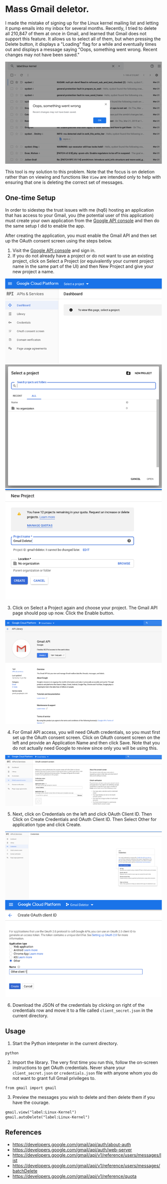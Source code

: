 # Mass Gmail deletor.

I made the mistake of signing up for the Linux kernel mailing list and letting
it pump emails into my inbox for several months. Recently, I tried to delete
all 210,847 of them at once in Gmail, and learned that Gmail does not support
this feature. It allows us to select all of them, but when pressing the Delete
button, it displays a "Loading" flag for a while and eventually times out and
displays a message saying "Oops, something went wrong. Recent changes may not
have been saved."

![Something went wrong](resources/SomethingWentWrong.png)

This tool is my solution to this problem. Note that the focus is on deletion
rather than on viewing and functions like `View` are intended only to help with
ensuring that one is deleting the correct set of messages.

## One-time Setup

In order to sidestep the trust issues with me (hq6) hosting an application that has
access to your Gmail, you (the potential user of this application) must
create your own application from the [Google API
console](https://console.cloud.google.com/apis/api/gmail.googleapis.com/)
and then do the same setup I did to enable the app.

After creating the application, you must enable the Gmail API and then set up
the OAuth consent screen using the steps below.

1. Visit the [Google API
   console](https://console.cloud.google.com/apis/api/gmail.googleapis.com/)
   and sign in.
2. If you do not already have a project or do not want to use an existing
   project, click on Select a Project (or equivalently your current project
   name in the same part of the UI) and then New Project and give your new
   project a name.

![Create a Project](resources/CreateProject.png)
![New Project](resources/NewProject.png)
![Give Name](resources/GiveName.png)

3. Click on Select a Project again and choose your project. The Gmail API page
   should pop up now. Click the Enable button.

![Enable Gmail API](resources/EnableGmailAPI.png)

4. For Gmail API access, you will need OAuth credentials, so you must first set
   up the OAuth consent screen. Click on OAuth consent screen on the left and
   provide an Application Name and then click Save. Note that you do not
   actually need Google to review since only you will be using this.

![OAuth consent screen](resources/OAuth.png)

5. Next, click on Credentials on the left and click OAuth Client ID. Then Click
   on Create Credentials and OAuth Client ID. Then Select Other for application
   type and click Create.

![Create Credentials](resources/CreateCredentials.png)
![Select Other](resources/SelectOther.png)


6. Download the JSON of the credentials by clicking on right of the credentials
   row and move it to a file called `client_secret.json` in the current
   directory.

## Usage

1. Start the Python interpreter in the current directory.
```
python
```

2. Import the library. The very first time you run this, follow the on-screen
   instructions to get OAuth credentials. Never share your `client_secret.json`
   or `credentials.json` file with anyone whom you do not want to grant full
   Gmail privileges to. 

```
from gmail import gmail
```

3. Preview the messages you wish to delete and then delete them if you have the courage.
```
gmail.view("label:Linux-Kernel")
gmail.autoDelete("label:Linux-Kernel")
```

## References
 * https://developers.google.com/gmail/api/auth/about-auth
 * https://developers.google.com/gmail/api/auth/web-server
 * https://developers.google.com/gmail/api/v1/reference/users/messages/list
 * https://developers.google.com/gmail/api/v1/reference/users/messages/batchDelete
 * https://developers.google.com/gmail/api/v1/reference/quota
